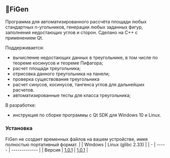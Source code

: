 ## 📐FiGen 
Программа для автоматизированного рассчёта площади любых стандартных n-угольников, генерации любых заданных фигур, заполнения недостающих углов и сторон. Сделано на C++ с применением Qt.

Поддерживается:
* вычисление недостающих данных в треугольнике, в том числе по теореме косинусов и теореме Пифагора;
* расчет площади треугольника;
* отрисовка данного треугольника на панели;
* проверка существования треугольника
* расчет синусов, косинусов, тангенса углов для дальнейших расчетов.
* автоматизированные тесты для класса треугольника;

В разработке:
* инструкция по сборке программы с Qt SDK для Windows 10 и Linux.

### Установка
FiGen не создает временных файлов на вашем устройстве, имея полностью портативный формат. 
| | Windows | Linux (glibc 2.33) |
| - | ----- | ------------- |
| Версия | [1.0.1](https://github.com/Georgiy10427/FiGen/releases/download/1.0.1/figen-1.0.1-windows-x64.exe) | [1.0.1](https://github.com/Georgiy10427/FiGen/releases/download/1.0.1/figen-1.0.1-linux-glibc2-33) |
